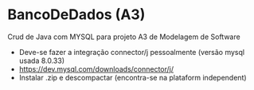 # BancoDeDados (A3)
 
Crud de Java com MYSQL para projeto A3 de Modelagem de Software 
* Deve-se fazer a integração connector/j pessoalmente (versão mysql usada 8.0.33)
* https://dev.mysql.com/downloads/connector/j/ 
* Instalar .zip e descompactar (encontra-se na plataform independent)
